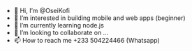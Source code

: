 - 👋 Hi, I’m @OseiKofi
- 👀 I’m interested in building mobile and web apps (beginner)
- 🌱 I’m currently learning node.js
- 💞️ I’m looking to collaborate on ...
- 📫 How to reach me +233 504224466 (Whatsapp)

<!---
OseiKofi/OseiKofi is a ✨ special ✨ repository because its `README.md` (this file) appears on your GitHub profile.
You can click the Preview link to take a look at your changes.
--->

